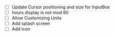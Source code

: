 - [ ] Update Cursor positioning and size for InputBox
- [ ] hours display is not mod 60
- [ ] Allow Customizing Units
- [ ] Add splash screen
- [ ] Add icon
